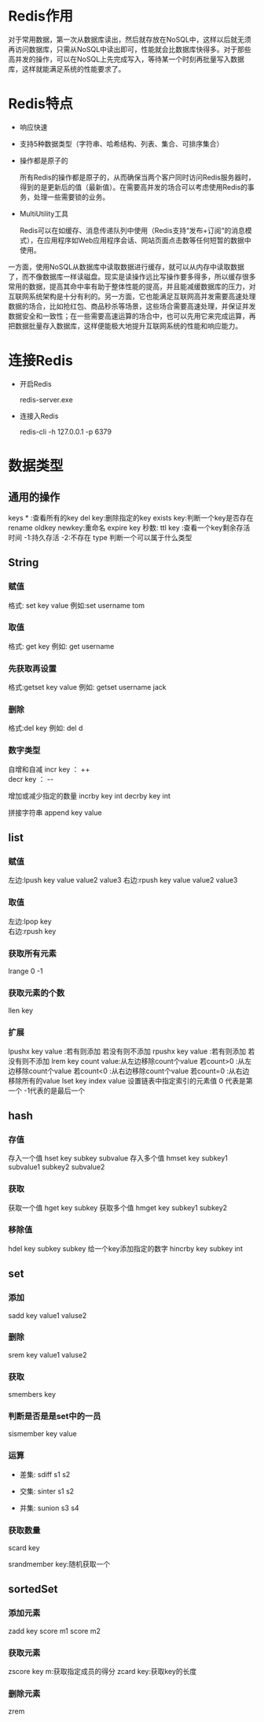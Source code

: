 # Redis作用

​	对于常用数据，第一次从数据库读出，然后就存放在NoSQL中，这样以后就无须再访问数据库，只需从NoSQL中读出即可，性能就会比数据库快得多。对于那些高并发的操作，可以在NoSQL上先完成写入，等待某一个时刻再批量写入数据库，这样就能满足系统的性能要求了。

# Redis特点

* 响应快速

* 支持5种数据类型（字符串、哈希结构、列表、集合、可排序集合）

* 操作都是原子的

  所有Redis的操作都是原子的，从而确保当两个客户同时访问Redis服务器时，得到的是更新后的值（最新值）。在需要高并发的场合可以考虑使用Redis的事务，处理一些需要锁的业务。

* MultiUtility工具

  Redis可以在如缓存、消息传递队列中使用（Redis支持“发布+订阅“的消息模式），在应用程序如Web应用程序会话、网站页面点击数等任何短暂的数据中使用。

​	一方面，使用NoSQL从数据库中读取数据进行缓存，就可以从内存中读取数据了，而不像数据库一样读磁盘。现实是读操作远比写操作要多得多，所以缓存很多常用的数据，提高其命中率有助于整体性能的提高，并且能减缓数据库的压力，对互联网系统架构是十分有利的。
​        另一方面，它也能满足互联网高并发需要高速处理数据的场合，比如抢红包、商品秒杀等场景，这些场合需要高速处理，并保证并发数据安全和一致性；在一些需要高速运算的场合中，也可以先用它来完成运算，再把数据批量存入数据库，这样便能极大地提升互联网系统的性能和响应能力。



# 连接Redis

* 开启Redis

  redis-server.exe

* 连接入Redis

  redis-cli -h 127.0.0.1 -p 6379

# 数据类型

## 通用的操作

keys * :查看所有的key
del key:删除指定的key
exists key:判断一个key是否存在
rename oldkey newkey:重命名
expire key 秒数:
ttl key :查看一个key剩余存活时间
	-1:持久存活
	-2:不存在
type 判断一个可以属于什么类型

## String

### 赋值
格式: set key value
例如:set username tom
### 取值
格式: get key
例如: get username

### 先获取再设置
格式:getset key value
例如: getset username jack	

### 删除
格式:del key
例如: del d

### 数字类型

自增和自减
incr key   ： ++			
decr key  ： --

增加或减少指定的数量
incrby key int
decrby key int

拼接字符串
append key value

## list

### 赋值
左边:lpush key value value2 value3
右边:rpush key value value2 value3
### 取值
左边:lpop key  
右边:rpush key

### 获取所有元素

lrange 0 -1

### 获取元素的个数

llen key
### 扩展
lpushx key value :若有则添加 若没有则不添加
rpushx key value :若有则添加 若没有则不添加
lrem key count value:从左边移除count个value
	若count>0 :从左边移除count个value
	若count<0 :从右边移除count个value
	若count=0 :从右边移除所有的value
lset key index value
	设置链表中指定索引的元素值  0 代表是第一个 -1代表的是最后一个

## hash
### 存值
存入一个值
hset key subkey subvalue
存入多个值
hmset key subkey1 subvalue1 subkey2 subvalue2	
### 获取
获取一个值
hget key subkey
获取多个值
hmget key subkey1 subkey2
### 移除值
hdel key subkey subkey
给一个key添加指定的数字
hincrby key subkey int

## set
### 添加
sadd key value1 valuse2
### 删除
srem key value1 valuse2
### 获取
smembers key 
### 判断是否是是set中的一员
sismember key value

### 运算

* 差集: sdiff s1 s2

* 交集: sinter s1 s2 

* 并集: sunion s3 s4​	

### 获取数量
scard key

srandmember key:随机获取一个

## sortedSet

### 添加元素
zadd key score m1 score m2
### 获取元素
zscore key m:获取指定成员的得分
zcard key:获取key的长度	
### 删除元素
zrem



